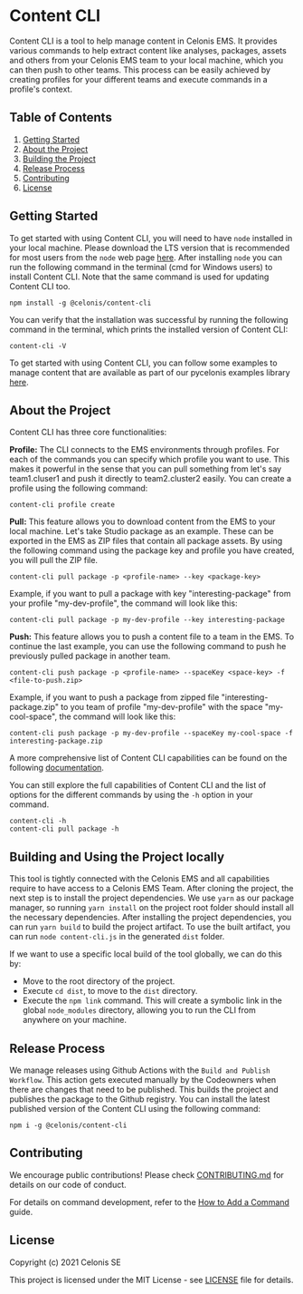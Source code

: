 # Content CLI

Content CLI is a tool to help manage content in Celonis EMS. It provides various commands to help extract 
content like analyses, packages, assets and others from your Celonis EMS team to your local machine, which 
you can then push to other teams. This process can be easily achieved by creating profiles for your different 
teams and execute commands in a profile's context.

## Table of Contents

1. [Getting Started](#getting-started)
2. [About the Project](#about-the-project)
3. [Building the Project](#building-the-project)
4. [Release Process](#release-process)
5. [Contributing](#contributing)
6. [License](#license)

## Getting Started

To get started with using Content CLI, you will need to have `node` installed in your local machine. Please download 
the LTS version that is recommended for most users from the `node` web page [here](https://nodejs.org/en/). After 
installing `node` you can run the following command in the terminal (cmd for Windows users) to install Content CLI. 
Note that the same command is used for updating Content CLI too.

```
npm install -g @celonis/content-cli
```

You can verify that the installation was successful by running the following command in the terminal, which prints 
the installed version of Content CLI:

```
content-cli -V
```

To get started with using Content CLI, you can follow some examples to manage content that are available
as part of our pycelonis examples library [here](https://github.com/celonis/pycelonis-examples/tree/main/00_manage_celonis/00_ibc_to_ibc_movers).

## About the Project

Content CLI has three core functionalities:

**Profile:** The CLI connects to the EMS environments through profiles. For each of the commands you can specify 
which profile you want to use. This makes it powerful in the sense that you can pull something from let's say 
team1.cluser1 and push it directly to team2.cluster2 easily. You can create a profile using the following command:

```
content-cli profile create
```

**Pull:** This feature allows you to download content from the EMS to your local machine. Let's take Studio package 
as an example. These can be exported in the EMS as ZIP files that contain all package assets. By using the following 
command using the package key and profile you have created, you will pull the ZIP file.

```
content-cli pull package -p <profile-name> --key <package-key>
```
Example, if you want to pull a package with key "interesting-package" from your profile "my-dev-profile", the command will look like this:
```
content-cli pull package -p my-dev-profile --key interesting-package
```

**Push:** This feature allows you to push a content file to a team in the EMS. To continue the last example, 
you can use the following command to push he previously pulled package in another team.

```
content-cli push package -p <profile-name> --spaceKey <space-key> -f <file-to-push.zip>

```
Example, if you want to push a package from zipped file "interesting-package.zip" to you team of profile "my-dev-profile" with the space "my-cool-space", the command will look like this:
```
content-cli push package -p my-dev-profile --spaceKey my-cool-space -f interesting-package.zip
```

A more comprehensive list of Content CLI capabilities can be found on the following 
[documentation](https://github.com/celonis/content-cli/blob/master/DOCUMENTATION.md). 

You can still explore the full capabilities of Content CLI and the list of options for the different commands 
by using the `-h` option in your command.

```
content-cli -h
content-cli pull package -h
```

## Building and Using the Project locally 

This tool is tightly connected with the Celonis EMS and all capabilities require to have access to a Celonis EMS Team. 
After cloning the project, the next step is to install the project dependencies. We use `yarn` as our package manager, 
so running `yarn install` on the project root folder should install all the necessary dependencies. After installing 
the project dependencies, you can run `yarn build` to build the project artifact. To use the built artifact, you can 
run `node content-cli.js` in the generated `dist` folder.

If we want to use a specific local build of the tool globally, we can do this by:
- Move to the root directory of the project.
- Execute `cd dist`, to move to the `dist` directory.
- Execute the `npm link` command. 
This will create a symbolic link in the global `node_modules` directory, allowing you to run the CLI from anywhere on your machine.

## Release Process

We manage releases using Github Actions with the `Build and Publish Workflow`. This action gets executed manually by the Codeowners when there are changes that need to be published.
This builds the project and publishes the package to the Github registry. You can install 
the latest published version of the Content CLI using the following command:

```
npm i -g @celonis/content-cli
```

## Contributing

We encourage public contributions! Please check 
[CONTRIBUTING.md](https://github.com/celonis/content-cli/blob/master/CONTRIBUTING.md) for details on our 
code of conduct.

For details on command development, refer to the [How to Add a Command](https://github.com/celonis/content-cli/blob/master/docs/how-to-add-command.md) guide.

## License

Copyright (c) 2021 Celonis SE

This project is licensed under the MIT License - 
see [LICENSE](https://github.com/celonis/content-cli/blob/master/LICENSE) file for details.
